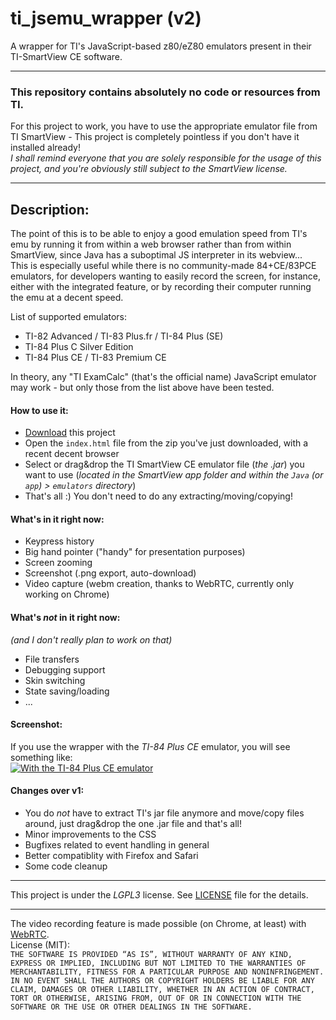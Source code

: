 # ti_jsemu_wrapper (v2)
A wrapper for TI's JavaScript-based z80/eZ80 emulators present in their TI-SmartView CE software.  

---

### This repository contains absolutely no code or resources from TI.  
For this project to work, you have to use the appropriate emulator file from TI SmartView - This project is completely pointless if you don't have it installed already!  
*I shall remind everyone that you are solely responsible for the usage of this project, and you're obviously still subject to the SmartView license.*

---

## Description:

The point of this is to be able to enjoy a good emulation speed from TI's emu by running it from within a web browser rather than from within SmartView, since Java has a suboptimal JS interpreter in its webview...  
This is especially useful while there is no community-made 84+CE/83PCE emulators, for developers wanting to easily record the screen, for instance, either with the integrated feature, or by recording their computer running the emu at a decent speed.

List of supported emulators:
* TI-82 Advanced / TI-83 Plus.fr / TI-84 Plus (SE)
* TI-84 Plus C Silver Edition
* TI-84 Plus CE / TI-83 Premium CE

In theory, any "TI ExamCalc" (that's the official name) JavaScript emulator may work - but only those from the list above have been tested.

#### How to use it:
* [Download](https://github.com/TI-Planet/ti_jsemu_wrapper/archive/master.zip) this project
* Open the `index.html` file from the zip you've just downloaded, with a recent decent browser
* Select or drag&drop the TI SmartView CE emulator file (_the .jar_) you want to use (_located in the SmartView app folder and within the `Java` (or `app`) > `emulators` directory_)
* That's all :) You don't need to do any extracting/moving/copying!

#### What's in it right now:
* Keypress history
* Big hand pointer ("handy" for presentation purposes)
* Screen zooming
* Screenshot (.png export, auto-download)
* Video capture (webm creation, thanks to WebRTC, currently only working on Chrome)

#### What's _not_ in it right now:
_(and I don't really plan to work on that)_
* File transfers
* Debugging support
* Skin switching
* State saving/loading
* ...

#### Screenshot:
If you use the wrapper with the _TI-84 Plus CE_ emulator, you will see something like:  
[![With the TI-84 Plus CE emulator](https://i.imgur.com/DQdDg14.png)](https://i.imgur.com/iR7tgSB.png)


#### Changes over v1:
* You do _not_ have to extract TI's jar file anymore and move/copy files around, just drag&drop the one .jar file and that's all!
* Minor improvements to the CSS
* Bugfixes related to event handling in general
* Better compatiblity with Firefox and Safari
* Some code cleanup

---

This project is under the _LGPL3_ license. See [LICENSE](LICENSE) file for the details.

---
The video recording feature is made possible (on Chrome, at least) with [WebRTC](https://www.webrtc-experiment.com).  
License (MIT):  
```THE SOFTWARE IS PROVIDED “AS IS”, WITHOUT WARRANTY OF ANY KIND, EXPRESS OR IMPLIED, INCLUDING BUT NOT LIMITED TO THE WARRANTIES OF MERCHANTABILITY, FITNESS FOR A PARTICULAR PURPOSE AND NONINFRINGEMENT. IN NO EVENT SHALL THE AUTHORS OR COPYRIGHT HOLDERS BE LIABLE FOR ANY CLAIM, DAMAGES OR OTHER LIABILITY, WHETHER IN AN ACTION OF CONTRACT, TORT OR OTHERWISE, ARISING FROM, OUT OF OR IN CONNECTION WITH THE SOFTWARE OR THE USE OR OTHER DEALINGS IN THE SOFTWARE.```

